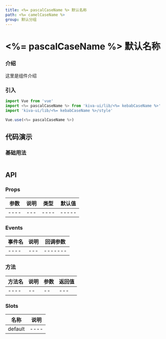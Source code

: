 ```yaml
---
title: <%= pascalCaseName %> 默认名称
path: <%= camelCaseName %>
group: 默认分组
---
```


# <%= pascalCaseName %> 默认名称

### 介绍

这里是组件介绍

### 引入

```js
import Vue from 'vue'
import <%= pascalCaseName %> from 'kiva-ui/lib/<%= kebabCaseName %>'
import 'kiva-ui/lib/<%= kebabCaseName %>/style'

Vue.use(<%= pascalCaseName %>)
```

## 代码演示

### 基础用法

```vue

```

## API

### Props

|参数|说明|类型|默认值|
|----|---|----|-----|
|----|---|----|-----|

### Events

|事件名|说明|回调参数|
| ---- |---|-------|
| ---- |---|-------|

### 方法

|方法名 |说明|参数|返回值|
| ---- | -- | -- | ---|
| ---- | -- | -- | ---|

### Slots

| 名称     | 说明 |
| -------- | ----|
| default  | ----|
